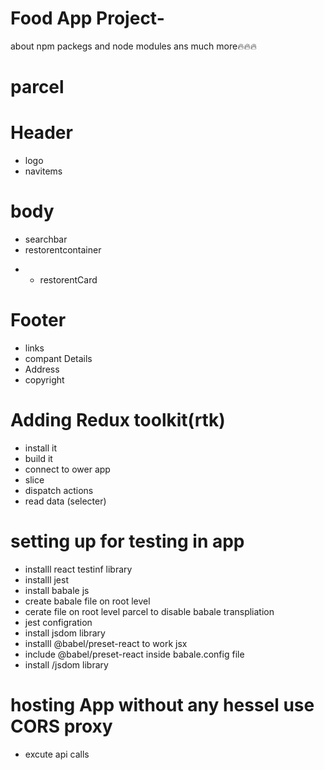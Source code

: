 # Food App Project-
about npm
packegs
and node modules ans much more🔥🔥🔥

# parcel 


# Header
- logo
- navitems

# body
- searchbar
- restorentcontainer
* - restorentCard

# Footer

- links
- compant Details
- Address
- copyright  

# Adding Redux toolkit(rtk)

- install it
- build it
- connect to ower app
- slice
- dispatch actions
- read data (selecter)


# setting up for testing in app

- installl react testinf library
- installl jest
- install babale js
- create babale file on root level
- cerate file on root level parcel to disable babale transpliation
- jest configration
- install jsdom library
- installl  @babel/preset-react  to work jsx
- include  @babel/preset-react inside babale.config file
- install /jsdom library

# hosting App without any hessel use CORS proxy 

- excute api calls
